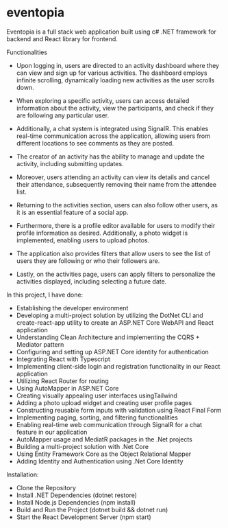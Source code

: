 # eventopia
Eventopia is a full stack web application built using c# .NET framework for backend and React library for frontend.

Functionalities

- Upon logging in, users are directed to an activity dashboard where they can view and sign up for various activities. The dashboard employs infinite scrolling, dynamically loading new activities as the user scrolls down.

- When exploring a specific activity, users can access detailed information about the activity, view the participants, and check if they are following any particular user.

- Additionally, a chat system is integrated using SignalR. This enables real-time communication across the application, allowing users from different locations to see comments as they are posted.

- The creator of an activity has the ability to manage and update the activity, including submitting updates.

- Moreover, users attending an activity can view its details and cancel their attendance, subsequently removing their name from the attendee list.

- Returning to the activities section, users can also follow other users, as it is an essential feature of a social app.

- Furthermore, there is a profile editor available for users to modify their profile information as desired. Additionally, a photo widget is implemented, enabling users to upload photos.

- The application also provides filters that allow users to see the list of users they are following or who their followers are.

- Lastly, on the activities page, users can apply filters to personalize the activities displayed, including selecting a future date.


In this project, I have done:
- Establishing the developer environment
- Developing a multi-project solution by utilizing the DotNet CLI and create-react-app utility to create an ASP.NET Core WebAPI and React application
- Understanding Clean Architecture and implementing the CQRS + Mediator pattern
- Configuring and setting up ASP.NET Core identity for authentication
- Integrating React with Typescript
- Implementing client-side login and registration functionality in our React application
- Utilizing React Router for routing
- Using AutoMapper in ASP.NET Core
- Creating visually appealing user interfaces usingTailwind
- Adding a photo upload widget and creating user profile pages
- Constructing reusable form inputs with validation using React Final Form
- Implementing paging, sorting, and filtering functionalities
- Enabling real-time web communication through SignalR for a chat feature in our application
- AutoMapper usage and MediatR packages in the .Net projects
- Building a multi-project solution with .Net Core
- Using Entity Framework Core as the Object Relational Mapper
- Adding Identity and Authentication using .Net Core Identity

Installation:
- Clone the Repository
- Install .NET Dependencies (dotnet restore)
- Install Node.js Dependencies (npm install)
- Build and Run the Project (dotnet build && dotnet run)
- Start the React Development Server (npm start)
